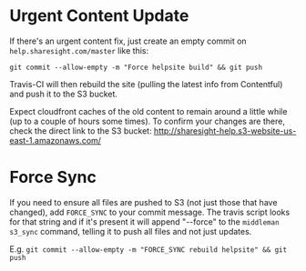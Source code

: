# Urgent Content Update

If there's an urgent content fix, just create an empty commit on `help.sharesight.com/master` like this:

`git commit --allow-empty -m "Force helpsite build" && git push`

Travis-CI will then rebuild the site (pulling the latest info from Contentful) and push it to the S3 bucket.

Expect cloudfront caches of the old content to remain around a little while (up to a couple of hours some times). To confirm your changes are there, check the direct link to the S3 bucket: http://sharesight-help.s3-website-us-east-1.amazonaws.com/


# Force Sync

If you need to ensure all files are pushed to S3 (not just those that have
  changed), add `FORCE_SYNC` to your commit message. The travis script looks for
  that string and if it's present it will append "--force" to the `middleman s3_sync`
  command, telling it to push all files and not just updates.

E.g.
`git commit --allow-empty -m "FORCE_SYNC rebuild helpsite" && git push`
